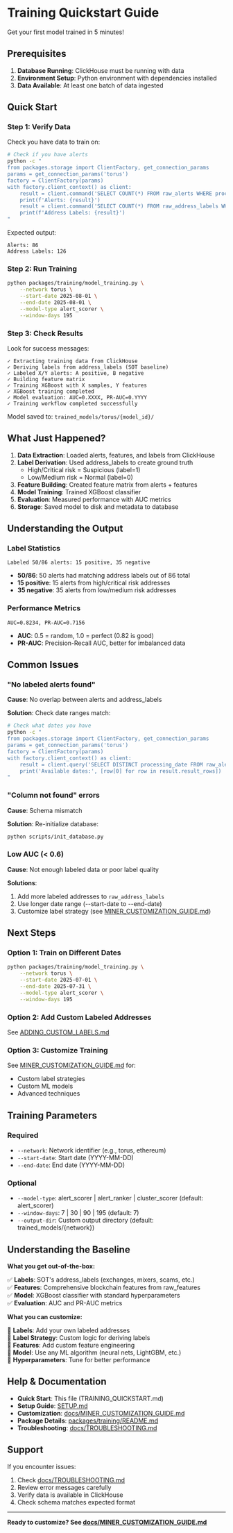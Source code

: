 # Training Quickstart Guide

Get your first model trained in 5 minutes!

## Prerequisites

1. **Database Running**: ClickHouse must be running with data
2. **Environment Setup**: Python environment with dependencies installed
3. **Data Available**: At least one batch of data ingested

## Quick Start

### Step 1: Verify Data

Check you have data to train on:

```bash
# Check if you have alerts
python -c "
from packages.storage import ClientFactory, get_connection_params
params = get_connection_params('torus')
factory = ClientFactory(params)
with factory.client_context() as client:
    result = client.command('SELECT COUNT(*) FROM raw_alerts WHERE processing_date = \\'2025-08-01\\' AND window_days = 195')
    print(f'Alerts: {result}')
    result = client.command('SELECT COUNT(*) FROM raw_address_labels WHERE processing_date = \\'2025-08-01\\' AND window_days = 195')
    print(f'Address Labels: {result}')
"
```

Expected output:
```
Alerts: 86
Address Labels: 126
```

### Step 2: Run Training

```bash
python packages/training/model_training.py \
    --network torus \
    --start-date 2025-08-01 \
    --end-date 2025-08-01 \
    --model-type alert_scorer \
    --window-days 195
```

### Step 3: Check Results

Look for success messages:

```
✓ Extracting training data from ClickHouse
✓ Deriving labels from address_labels (SOT baseline)
✓ Labeled X/Y alerts: A positive, B negative
✓ Building feature matrix
✓ Training XGBoost with X samples, Y features
✓ XGBoost training completed
✓ Model evaluation: AUC=0.XXXX, PR-AUC=0.YYYY
✓ Training workflow completed successfully
```

Model saved to: `trained_models/torus/{model_id}/`

## What Just Happened?

1. **Data Extraction**: Loaded alerts, features, and labels from ClickHouse
2. **Label Derivation**: Used address_labels to create ground truth
   - High/Critical risk = Suspicious (label=1)
   - Low/Medium risk = Normal (label=0)
3. **Feature Building**: Created feature matrix from alerts + features
4. **Model Training**: Trained XGBoost classifier
5. **Evaluation**: Measured performance with AUC metrics
6. **Storage**: Saved model to disk and metadata to database

## Understanding the Output

### Label Statistics
```
Labeled 50/86 alerts: 15 positive, 35 negative
```
- **50/86**: 50 alerts had matching address labels out of 86 total
- **15 positive**: 15 alerts from high/critical risk addresses
- **35 negative**: 35 alerts from low/medium risk addresses

### Performance Metrics
```
AUC=0.8234, PR-AUC=0.7156
```
- **AUC**: 0.5 = random, 1.0 = perfect (0.82 is good)
- **PR-AUC**: Precision-Recall AUC, better for imbalanced data

## Common Issues

### "No labeled alerts found"

**Cause**: No overlap between alerts and address_labels

**Solution**: Check date ranges match:
```bash
# Check what dates you have
python -c "
from packages.storage import ClientFactory, get_connection_params
params = get_connection_params('torus')
factory = ClientFactory(params)
with factory.client_context() as client:
    result = client.query('SELECT DISTINCT processing_date FROM raw_alerts ORDER BY processing_date')
    print('Available dates:', [row[0] for row in result.result_rows])
"
```

### "Column not found" errors

**Cause**: Schema mismatch

**Solution**: Re-initialize database:
```bash
python scripts/init_database.py
```

### Low AUC (< 0.6)

**Cause**: Not enough labeled data or poor label quality

**Solutions**:
1. Add more labeled addresses to `raw_address_labels`
2. Use longer date range (--start-date to --end-date)
3. Customize label strategy (see [MINER_CUSTOMIZATION_GUIDE.md](docs/MINER_CUSTOMIZATION_GUIDE.md))

## Next Steps

### Option 1: Train on Different Dates
```bash
python packages/training/model_training.py \
    --network torus \
    --start-date 2025-07-01 \
    --end-date 2025-07-31 \
    --model-type alert_scorer \
    --window-days 195
```

### Option 2: Add Custom Labeled Addresses

See [ADDING_CUSTOM_LABELS.md](docs/ADDING_CUSTOM_LABELS.md)

### Option 3: Customize Training

See [MINER_CUSTOMIZATION_GUIDE.md](docs/MINER_CUSTOMIZATION_GUIDE.md) for:
- Custom label strategies
- Custom ML models
- Advanced techniques

## Training Parameters

### Required
- `--network`: Network identifier (e.g., torus, ethereum)
- `--start-date`: Start date (YYYY-MM-DD)
- `--end-date`: End date (YYYY-MM-DD)

### Optional
- `--model-type`: alert_scorer | alert_ranker | cluster_scorer (default: alert_scorer)
- `--window-days`: 7 | 30 | 90 | 195 (default: 7)
- `--output-dir`: Custom output directory (default: trained_models/{network})

## Understanding the Baseline

**What you get out-of-the-box:**

✅ **Labels**: SOT's address_labels (exchanges, mixers, scams, etc.)  
✅ **Features**: Comprehensive blockchain features from raw_features  
✅ **Model**: XGBoost classifier with standard hyperparameters  
✅ **Evaluation**: AUC and PR-AUC metrics  

**What you can customize:**

🔧 **Labels**: Add your own labeled addresses  
🔧 **Label Strategy**: Custom logic for deriving labels  
🔧 **Features**: Add custom feature engineering  
🔧 **Model**: Use any ML algorithm (neural nets, LightGBM, etc.)  
🔧 **Hyperparameters**: Tune for better performance  

## Help & Documentation

- **Quick Start**: This file (TRAINING_QUICKSTART.md)
- **Setup Guide**: [SETUP.md](SETUP.md)
- **Customization**: [docs/MINER_CUSTOMIZATION_GUIDE.md](docs/MINER_CUSTOMIZATION_GUIDE.md)
- **Package Details**: [packages/training/README.md](packages/training/README.md)
- **Troubleshooting**: [docs/TROUBLESHOOTING.md](docs/TROUBLESHOOTING.md)

## Support

If you encounter issues:
1. Check [docs/TROUBLESHOOTING.md](docs/TROUBLESHOOTING.md)
2. Review error messages carefully
3. Verify data is available in ClickHouse
4. Check schema matches expected format

---

**Ready to customize? See [docs/MINER_CUSTOMIZATION_GUIDE.md](docs/MINER_CUSTOMIZATION_GUIDE.md)**